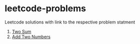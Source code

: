 # leetcode-problems
Leetcode solutions with link to the respective problem statment


1. [Two Sum](problems/1.two-sum.md)
2. [Add Two Numbers](problems/2.add-two-numbers.md)